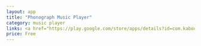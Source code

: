 ```yaml
---
layout: app
title: "Phonograph Music Player"
category: music player
links: <a href="https://play.google.com/store/apps/details?id=com.kabouzeid.gramophone&hl=en">Play Store</a>
price: Free
---
```

